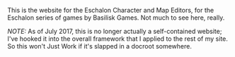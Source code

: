 This is the website for the Eschalon Character and Map Editors, for the
Eschalon series of games by Basilisk Games.  Not much to see here, really.

*NOTE:* As of July 2017, this is no longer actually a self-contained
website; I've hooked it into the overall framework that I applied to the
rest of my site.  So this won't Just Work if it's slapped in a docroot
somewhere.
